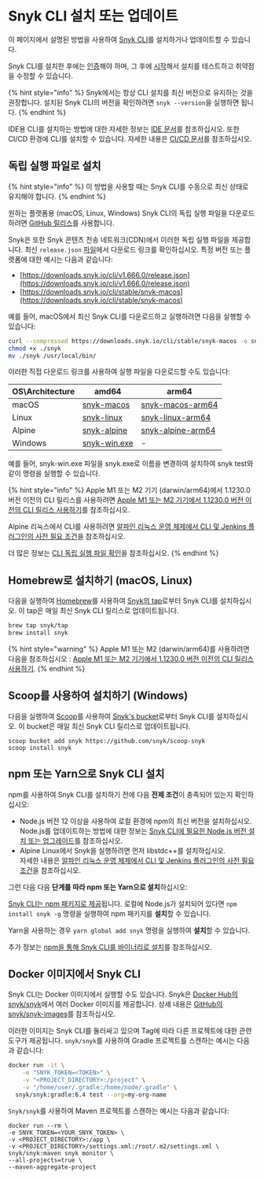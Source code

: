 # Snyk CLI 설치 또는 업데이트

이 페이지에서 설명된 방법을 사용하여 [Snyk CLI](../)를 설치하거나 업데이트할 수 있습니다.

Snyk CLI를 설치한 후에는 [인증](../commands/auth.md)해야 하며, 그 후에 [시작](../getting-started-with-the-snyk-cli.md)해서 설치를 테스트하고 취약점을 수정할 수 있습니다.

{% hint style="info" %}
Snyk에서는 항상 CLI 설치를 최신 버전으로 유지하는 것을 권장합니다. 설치된 Snyk CLI의 버전을 확인하려면 `snyk --version`을 실행하면 됩니다.
{% endhint %}

IDE용 CLI를 설치하는 방법에 대한 자세한 정보는 [IDE 문서](../../scm-ide-and-ci-cd-integrations/snyk-ide-plugins-and-extensions/)를 참조하십시오. 또한 CI/CD 환경에 CLI를 설치할 수 있습니다. 자세한 내용은 [CI/CD 문서](../../scm-ide-and-ci-cd-integrations/snyk-ci-cd-integrations/)를 참조하십시오.

## 독립 실행 파일로 설치

{% hint style="info" %}
이 방법을 사용할 때는 Snyk CLI를 수동으로 최신 상태로 유지해야 합니다.
{% endhint %}

원하는 플랫폼용 (macOS, Linux, Windows) Snyk CLI의 독립 실행 파일을 다운로드하려면 [GitHub 릴리스](https://github.com/snyk/snyk/releases)를 사용합니다.

Snyk은 또한 Snyk 콘텐츠 전송 네트워크(CDN)에서 이러한 독립 실행 파일을 제공합니다. 최신 `release.json` [파일](https://downloads.snyk.io/cli/stable/release.json)에서 다운로드 링크를 확인하십시오. 특정 버전 또는 플랫폼에 대한 예시는 다음과 같습니다:

* [https://downloads.snyk.io/cli/v1.666.0/release.json](https://downloads.snyk.io/cli/v1.666.0/release.json)
* [https://downloads.snyk.io/cli/stable/snyk-macos](https://downloads.snyk.io/cli/stable/snyk-macos)

예를 들어, macOS에서 최신 Snyk CLI를 다운로드하고 실행하려면 다음을 실행할 수 있습니다:

```bash
curl --compressed https://downloads.snyk.io/cli/stable/snyk-macos -o snyk
chmod +x ./snyk
mv ./snyk /usr/local/bin/
```

이러한 직접 다운로드 링크를 사용하여 실행 파일을 다운로드할 수도 있습니다:

| OS\Architecture | amd64                                                                | arm64                                                                       |
| --------------- | -------------------------------------------------------------------- | --------------------------------------------------------------------------- |
| macOS           | [snyk-macos](https://downloads.snyk.io/cli/stable/snyk-macos)        | [snyk-macos-arm64](https://downloads.snyk.io/cli/stable/snyk-macos-arm64)   |
| Linux           | [snyk-linux](https://downloads.snyk.io/cli/stable/snyk-linux)        | [snyk-linux-arm64](https://downloads.snyk.io/cli/stable/snyk-linux-arm64)   |
| Alpine          | [snyk-alpine](https://downloads.snyk.io/cli/stable/snyk-alpine)      | [snyk-alpine-arm64](https://downloads.snyk.io/cli/stable/snyk-alpine-arm64) |
| Windows         | [snyk-win.exe](https://downloads.snyk.io/cli/v1.1294.0/snyk-win.exe) | -                                                                           |

예를 들어, snyk-win.exe 파일을 snyk.exe로 이름을 변경하여 설치하여 snyk test와 같이 명령을 실행할 수 있습니다.

{% hint style="info" %}
Apple M1 또는 M2 기기 (darwin/arm64)에서 1.1230.0 버전 이전의 CLI 릴리스를 사용하려면 [Apple M1 또는 M2 기기에서 1.1230.0 버전 이전의 CLI 릴리스 사용하기](using-cli-releases-before-version-1.1230.0-on-an-apple-m1-or-m2-machine.md)를 참조하십시오.

Alpine 리눅스에서 CLI를 사용하려면 [알파인 리눅스 운영 체제에서 CLI 및 Jenkins 플러그인의 사전 필요 조건](prerequisites-for-cli-and-jenkins-plugin-on-alpine-linux-operating-system.md)을 참조하십시오.

더 많은 정보는 [CLI 독립 실행 파일 확인](verifying-cli-standalone-binaries.md)을 참조하십시오.
{% endhint %}

## Homebrew로 설치하기 (macOS, Linux)

다음을 실행하여 [Homebrew](https://brew.sh)를 사용하여 [Snyk의 tap](https://github.com/snyk/homebrew-tap)로부터 Snyk CLI를 설치하십시오. 이 tap은 매일 최신 Snyk CLI 릴리스로 업데이트됩니다.

```bash
brew tap snyk/tap
brew install snyk
```

{% hint style="warning" %}
Apple M1 또는 M2 (darwin/arm64)를 사용하려면 다음을 참조하십시오 : [Apple M1 또는 M2 기기에서 1.1230.0 버전 이전의 CLI 릴리스 사용하기](using-cli-releases-before-version-1.1230.0-on-an-apple-m1-or-m2-machine.md).
{% endhint %}

## Scoop를 사용하여 설치하기 (Windows)

다음을 실행하여 [Scoop](https://scoop.sh)를 사용하여 [Snyk's bucket](https://github.com/snyk/scoop-snyk)로부터 Snyk CLI를 설치하십시오. 이 bucket은 매일 최신 Snyk CLI 릴리스로 업데이트됩니다.

```
scoop bucket add snyk https://github.com/snyk/scoop-snyk
scoop install snyk
```

## npm 또는 Yarn으로 Snyk CLI 설치

npm를 사용하여 Snyk CLI를 설치하기 전에 다음 **전제 조건**이 충족되어 있는지 확인하십시오:

* Node.js 버전 12 이상을 사용하여 로컬 환경에 npm의 최신 버전을 설치하십시오. Node.js를 업데이트하는 방법에 대한 정보는 [Snyk CLI에 필요한 Node.js 버전 설치 또는 업그레이드](install-or-upgrade-to-version-of-node.js-required-for-snyk-cli.md)를 참조하십시오.
* Alpine Linux에서 Snyk을 실행하려면 먼저 libstdc++를 설치하십시오.\
  자세한 내용은 [알파인 리눅스 운영 체제에서 CLI 및 Jenkins 플러그인의 사전 필요 조건](prerequisites-for-cli-and-jenkins-plugin-on-alpine-linux-operating-system.md)을 참조하십시오.

그런 다음 다음 **단계를 따라 npm 또는 Yarn으로 설치**하십시오:

[Snyk CLI는 npm 패키지로 제공](https://www.npmjs.com/package/snyk)됩니다. 로컬에 Node.js가 설치되어 있다면 `npm install snyk -g` 명령을 실행하여 npm 패키지를 **설치**할 수 있습니다.

Yarn을 사용하는 경우 `yarn global add snyk` 명령을 실행하여 **설치**할 수 있습니다.

추가 정보는 [npm을 통해 Snyk CLI를 바이너리로 설치](installing-snyk-cli-as-a-binary-via-npm.md)를 참조하십시오.

## Docker 이미지에서 Snyk CLI

Snyk CLI는 Docker 이미지에서 실행할 수도 있습니다. Snyk은 [Docker Hub의 snyk/snyk](https://hub.docker.com/r/snyk/snyk)에서 여러 Docker 이미지를 제공합니다. 상세 내용은 [GitHub의 snyk/snyk-images](https://github.com/snyk/snyk-images)를 참조하십시오.

이러한 이미지는 Snyk CLI를 둘러싸고 있으며 Tag에 따라 다른 프로젝트에 대한 관련 도구가 제공됩니다. `snyk/snyk`를 사용하여 Gradle 프로젝트를 스캔하는 예시는 다음과 같습니다:

```bash
docker run -it \
    -e "SNYK_TOKEN=<TOKEN>" \
    -v "<PROJECT_DIRECTORY>:/project" \
    -v "/home/user/.gradle:/home/node/.gradle" \
  snyk/snyk:gradle:6.4 test --org=my-org-name
```

`Snyk/snyk`를 사용하여 Maven 프로젝트를 스캔하는 예시는 다음과 같습니다:

```
docker run --rm \
-e SNYK_TOKEN=<YOUR_SNYK_TOKEN> \
-v <PROJECT_DIRECTORY>:/app \
-v <PROJECT_DIRECTORY>/settings.xml:/root/.m2/settings.xml \
snyk/snyk:maven snyk monitor \
--all-projects=true \
--maven-aggregate-project
```

